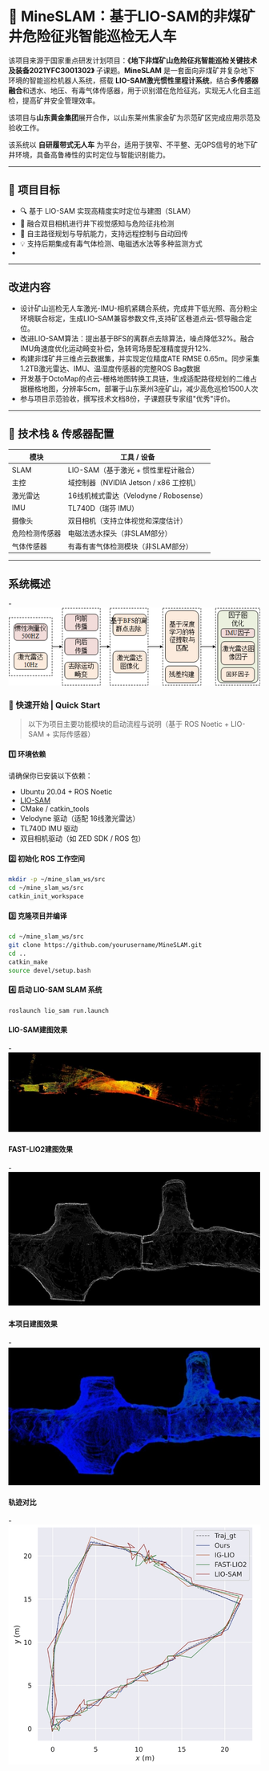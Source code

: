 # 🚜 MineSLAM：基于LIO-SAM的非煤矿井危险征兆智能巡检无人车

该项目来源于国家重点研发计划项目：**《地下非煤矿山危险征兆智能巡检关键技术及装备2021YFC3001302》** 子课题。**MineSLAM** 是一套面向非煤矿井复杂地下环境的智能巡检机器人系统，搭载 **LIO-SAM激光惯性里程计系统**，结合**多传感器融合**和透水、地压、有毒气体传感器，用于识别潜在危险征兆，实现无人化自主巡检，提高矿井安全管理效率。

该项目与**山东黄金集团**展开合作，以山东莱州焦家金矿为示范矿区完成应用示范及验收工作。

该系统以 **自研履带式无人车** 为平台，适用于狭窄、不平整、无GPS信号的地下矿井环境，具备高鲁棒性的实时定位与智能识别能力。

---

## 🎯 项目目标

- 🔍 基于 LIO-SAM 实现高精度实时定位与建图（SLAM）
- 🎥 融合双目相机进行井下视觉感知与危险征兆检测
- 🧭 自主路径规划与导航能力，支持远程控制与自动回传
- 💡 支持后期集成有毒气体检测、电磁透水法等多种监测方式
- 
---


## 改进内容

- 设计矿山巡检无人车激光-IMU-相机紧耦合系统，完成井下低光照、高分粉尘环境联合标定，生成LIO-SAM兼容参数文件,支持矿区巷道点云-惯导融合定位。
- 改进LIO-SAM算法：提出基于BFS的离群点去除算法，噪点降低32%。融合IMU角速度优化运动畸变补偿，急转弯场景配准精度提升12%.
- 构建非煤矿井三维点云数据集，并实现定位精度ATE RMSE 0.65m。同步采集1.2TB激光雷达、IMU、温湿度传感器的完整ROS Bag数据
- 开发基于OctoMap的点云-栅格地图转换工具链，生成适配路径规划的二维占据栅格地图，分辨率5cm，部署于山东莱州3座矿山，减少高危巡检1500人次
- 参与项目示范验收，撰写技术文档8份，子课题获专家组"优秀"评价。

---


## 🔧 技术栈 & 传感器配置

| 模块            | 工具 / 设备                                |
|-----------------|--------------------------------------------|
| SLAM            | LIO-SAM（基于激光 + 惯性里程计融合）       |
| 主控            | 域控制器（NVIDIA Jetson / x86 工控机）     |
| 激光雷达        | 16线机械式雷达（Velodyne / Robosense）     |
| IMU             | TL740D（瑞芬 IMU）                         |
| 摄像头          | 双目相机（支持立体视觉和深度估计）         |
| 危险检测传感器  | 电磁法透水探头（非SLAM部分）               |
| 气体传感器      | 有毒有害气体检测模块（非SLAM部分）         |

---

## 系统概述
-![系统概述](/docs/images/系统概述.png)

### 🚀 快速开始 | Quick Start

> 以下为项目主要功能模块的启动流程与说明（基于 ROS Noetic + LIO-SAM + 实际传感器）

#### 1️⃣ 环境依赖

请确保你已安装以下依赖：

- Ubuntu 20.04 + ROS Noetic
- [LIO-SAM](https://github.com/TixiaoShan/LIO-SAM)
- CMake / catkin_tools
- Velodyne 驱动（适配 16线激光雷达）
- TL740D IMU 驱动
- 双目相机驱动（如 ZED SDK / ROS 包）

#### 2️⃣ 初始化 ROS 工作空间

```bash
mkdir -p ~/mine_slam_ws/src
cd ~/mine_slam_ws/src
catkin_init_workspace
```
#### 3️⃣ 克隆项目并编译
```bash
cd ~/mine_slam_ws/src
git clone https://github.com/yourusername/MineSLAM.git
cd ..
catkin_make
source devel/setup.bash
```
#### 4️⃣ 启动 LIO-SAM SLAM 系统
```bash
roslaunch lio_sam run.launch
```
#### LIO-SAM建图效果
-![lio-sam](./docs/images/lio-sam.png)
#### FAST-LIO2建图效果
-![FAST-LIO2](./docs/images/FAST-LIO2.png)
#### 本项目建图效果
-![My](./docs/images/My.png)
#### 轨迹对比
-![轨迹对比](./docs/images/轨迹对比.png)
